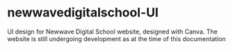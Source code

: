# newwavedigitalschool-UI

UI design for Newwave Digital School website, designed with Canva. The website is still undergoing development as at the time of this documentation
